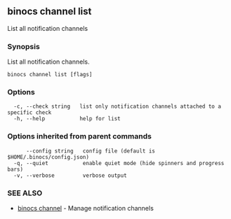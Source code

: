 ## binocs channel list

List all notification channels

### Synopsis


List all notification channels.


```
binocs channel list [flags]
```

### Options

```
  -c, --check string   list only notification channels attached to a specific check
  -h, --help           help for list
```

### Options inherited from parent commands

```
      --config string   config file (default is $HOME/.binocs/config.json)
  -q, --quiet           enable quiet mode (hide spinners and progress bars)
  -v, --verbose         verbose output
```

### SEE ALSO

* [binocs channel](binocs_channel.md)	 - Manage notification channels

